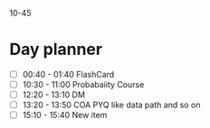 10-45

# Day planner

- [ ] 00:40 - 01:40 FlashCard
- [ ] 10:30 - 11:00 Probabaiity Course
- [ ] 12:20 - 13:10 DM
- [ ] 13:20 - 13:50 COA PYQ like data path and so on
- [ ] 15:10 - 15:40 New item
